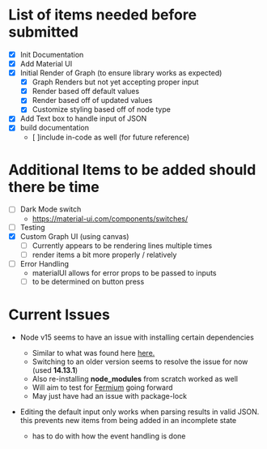# List of items needed before submitted

- [x] Init Documentation
- [x] Add Material UI
- [x] Initial Render of Graph (to ensure library works as expected)
  - [x] Graph Renders but not yet accepting proper input
  - [x] Render based off default values
  - [x] Render based off of updated values
  - [x] Customize styling based off of node type
- [x] Add Text box to handle input of JSON
- [x] build documentation
  - [ ]include in-code as well (for future reference)

# Additional Items to be added should there be time

- [ ] Dark Mode switch
  - https://material-ui.com/components/switches/
- [ ] Testing
- [x] Custom Graph UI (using canvas)
  - [ ] Currently appears to be rendering lines multiple times
  - [ ] render items a bit more properly / relatively
- [ ] Error Handling
  - materialUI allows for error props to be passed to inputs
  - [ ] to be determined on button press

# Current Issues

- Node v15 seems to have an issue with installing certain dependencies

  - Similar to what was found here [here.](https://github.com/npm/cli/issues/2000)
  - Switching to an older version seems to resolve the issue for now (used **14.13.1**)
  - Also re-installing **node_modules** from scratch worked as well
  - Will aim to test for [Fermium](https://nodejs.org/download/release/latest-fermium/) going forward
  - May just have had an issue with package-lock

- Editing the default input only works when parsing results in valid JSON. this prevents new items from being
  added in an incomplete state
  - has to do with how the event handling is done
